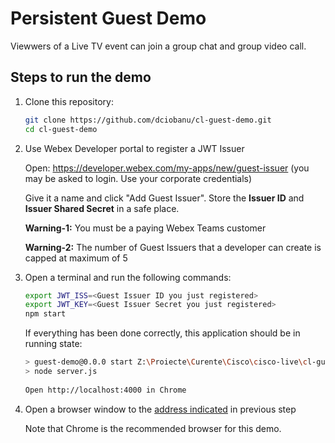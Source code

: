 # Persistent Guest Demo

Viewwers of a Live TV event can join a group chat and group video call.

## Steps to run the demo

1. Clone this repository:

    ```sh
    git clone https://github.com/dciobanu/cl-guest-demo.git
    cd cl-guest-demo
    ```

2. Use Webex Developer portal to register a JWT Issuer

    Open: https://developer.webex.com/my-apps/new/guest-issuer (you may be asked to login. Use your corporate credentials)
    
    Give it a name and click "Add Guest Issuer". Store the **Issuer ID** and **Issuer Shared Secret** in a safe place.

    **Warning-1:** You must be a paying Webex Teams customer
    
    **Warning-2:** The number of Guest Issuers that a developer can create is capped at maximum of 5

3. Open a terminal and run the following commands:

    ```sh
    export JWT_ISS=<Guest Issuer ID you just registered>
    export JWT_KEY=<Guest Issuer Secret you just registered>
    npm start
    ```

    If everything has been done correctly, this application should be in running state:
    ```sh
    > guest-demo@0.0.0 start Z:\Proiecte\Curente\Cisco\cisco-live\cl-guest-demo
    > node server.js                                                           
                                                                           
    Open http://localhost:4000 in Chrome                                       
    ```

4. Open a browser window to the [address indicated](http://localhost:4000) in previous step

    Note that Chrome is the recommended browser for this demo.

